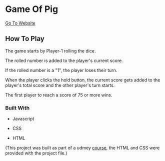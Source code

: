 # Game Of Pig

[Go To Website](https://zelykiro.github.io/game-of-pig/)

## How To Play

The game starts by Player-1 rolling the dice.

The rolled number is added to the player's current score.

If the rolled number is a "1", the player loses their turn.

When the player clicks the hold button, the current score gets added to the player's total score and the other player's turn starts.

The first player to reach a score of 75 or more wins.

### Built With

- Javascript

- CSS

- HTML

(This project was built as part of a udmey [course](https://www.udemy.com/course/the-complete-javascript-course/), the HTML and CSS were provided with the project file.)
